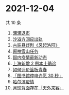 # 2021-12-04

共 10 条

<!-- BEGIN -->
<!-- 最后更新时间 Sat Dec 04 2021 00:09:43 GMT+0800 (China Standard Time) -->

1. [滴滴退市](https://www.zhihu.com/search?q=滴滴)
1. [沙溢方回应出轨](https://www.zhihu.com/search?q=沙溢)
1. [古装悬疑剧《风起洛阳》](https://www.zhihu.com/search?q=风起洛阳)
1. [原神雪山任务](https://www.zhihu.com/search?q=原神)
1. [国内疫情最新动态](https://www.zhihu.com/search?q=疫情)
1. [上海新增 2 例本土确诊](https://www.zhihu.com/search?q=上海疫情)
1. [如何评价篮板青春](https://www.zhihu.com/search?q=篮板青春)
1. [「图书馆停电许愿 30 秒」](https://www.zhihu.com/search?q=图书馆停电30秒原文)
1. [哈尔滨疫情](https://www.zhihu.com/search?q=哈尔滨疫情)
1. [月球背面存在「天外来客」](https://www.zhihu.com/search?q=月球天外来客)

<!-- END -->

